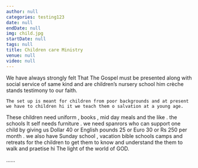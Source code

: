 ```yaml
---
author: null
categories: testing123
date: null
endDate: null
img: child.jpg
startDate: null
tags: null
title: Children care Ministry
venue: null
video: null
---
```


We have always strongly felt That The Gospel must be presented along with social service of same kind and are children’s nursery school him crèche stands testimony to our faith. 
<!--more-->
    The set up is meant for children from poor backgrounds and at present we have to children hi it we teach them o salvation at a young age.
These children need uniform , books , mid day  meals  and the like . the schools 
It self needs furniture . we need spanrors who can support one child by giving us Dollar 40 or English pounds 25 or Euro 30 or Rs 250  per month . we also have Sunday school , vacation bible schools camps and retreats for the children to get them to know and understand the them to walk and praetise hi The light of the world of GOD.

......